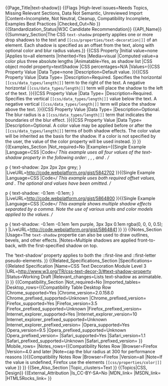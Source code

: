 {{Page_Title|text-shadow}}
{{Flags
|High-level issues=Needs Topics, Missing Relevant Sections, Data Not Semantic, Unreviewed Import
|Content=Incomplete, Not Neutral, Cleanup, Compatibility Incomplete, Examples Best Practices
|Checked_Out=No
}}
{{Standardization_Status|W3C Candidate Recommendation}}
{{API_Name}}
{{Summary_Section|The CSS <code>text-shadow</code> property applies one or more drop shadows to the text and <code>[[css/properties/text-decoration|<text-decorations>]]</code> of an element. Each shadow is specified as an offset from the text, along with optional color and blur radius values.}}
{{CSS Property
|Initial value=none
|Applies to=all elements
|Inherited=Yes
|Media=visual
|Computed value=a color plus three absolute lengths
|Animatable=Yes, as shadow list
|CSS object model property=textShadow
|CSS percentages=N/A
|Values={{CSS Property Value
|Data Type=none
|Description=Default value.
}}{{CSS Property Value
|Data Type=<offset-x>
|Description=Required. Specifies the horizontal <code>[[css/data_types/length|<length>]]</code> term to the right of the text. A negative horizontal <code>[[css/data_types/length|<length>]]</code> term will place the shadow to the left of the text.
}}{{CSS Property Value
|Data Type=<offset-y>
|Description=Required. Specifies the vertical <code>[[css/data_types/length|<length>]]</code> value below the text. A negative vertical <code>[[css/data_types/length|<length>]]</code> term will place the shadow above the text.
}}{{CSS Property Value
|Data Type=<blur-radius>
|Description=Optional. The blur radius is a <code>[[css/data_types/length|<length>]]</code> term that indicates the boundaries of the blur effect.
}}{{CSS Property Value
|Data Type=<color>
|Description=Optional. A color value may be applied before or after the <code>[[css/data_types/length|<length>]]</code> terms of both shadow effects. The color value will be inherited as the basis for the shadow. If a color is not specified by the user, the value of the color property will be used instead.
}}
}}
{{Examples_Section
|Not_required=No
|Examples={{Single Example
|Language=CSS
|Code=*/ This example uses all four values of the text-shadow property in the following order: <offset-x>, <offset-y>, <blur-radius>, and <color>. /*

p {
  text-shadow: 2px 2px 2px grey;
}
|LiveURL=http://code.webplatform.org/gist/5842702
}}{{Single Example
|Language=CSS
|Code=*/ This example uses both required offset values, <offset-x> and <offset-y>. The optional <blur-radius> and <color> values have been omitted. /*

p {
  text-shadow: -0.1em -0.1em;
}
|LiveURL=http://code.webplatform.org/gist/5864800
}}{{Single Example
|Language=CSS
|Code=*/ This example shows multiple shadow effects separated by a comma. Note the use of various units and color models applied to the values. /*

p {
  text-shadow: -0.1em -0.1em 1em purple, 3px 3px 0.1em rgba(0, 0, 0, 0.5);
}
|LiveURL=http://code.webplatform.org/gist/5864841
}}
}}
{{Notes_Section
|Usage=The <code>text-shadow</code> propertie can also be used to draw outlines, bevels, and other effects.
|Notes=Multiple shadows are applied front-to-back, with the first-specified shadow on top.

The ‘text-shadow’ property applies to both the ::first-line and ::first-letter pseudo-elements.
}}
{{Related_Specifications_Section
|Specifications={{Related Specification
|Name=CSS Text Decoration Module Level 3
|URL=http://www.w3.org/TR/css-text-decor-3/#text-shadow-property
|Status=Working Draft
|Relevant_changes=Lists text-shadow as animatable.
}}
}}
{{Compatibility_Section
|Not_required=No
|Imported_tables=
|Desktop_rows={{Compatibility Table Desktop Row
|Chrome_supported=Yes
|Chrome_version=2.0.158.0
|Chrome_prefixed_supported=Unknown
|Chrome_prefixed_version=
|Firefox_supported=Yes
|Firefox_version=3.5
|Firefox_prefixed_supported=Unknown
|Firefox_prefixed_version=
|Internet_explorer_supported=Yes
|Internet_explorer_version=10
|Internet_explorer_prefixed_supported=Unknown
|Internet_explorer_prefixed_version=
|Opera_supported=Yes
|Opera_version=9.5
|Opera_prefixed_supported=Unknown
|Opera_prefixed_version=
|Safari_supported=Yes
|Safari_version=1.1
|Safari_prefixed_supported=Unknown
|Safari_prefixed_version=
}}
|Mobile_rows=
|Notes_rows={{Compatibility Notes Row
|Browser=Firefox
|Version=4.0 and later
|Note=cap the blur radius at 300 for performance reasons
}}{{Compatibility Notes Row
|Browser=Firefox
|Version=all
|Note=If the <color> value is undefined, Firefox use the elements <code>[[css/properties/color|<color>]]</code> value
}}
}}
{{See_Also_Section
|Topic_clusters=Text
}}
{{Topics|CSS, Design}}
{{External_Attribution
|Is_CC-BY-SA=No
|MDN_link=
|MSDN_link=
|HTML5Rocks_link=
}}